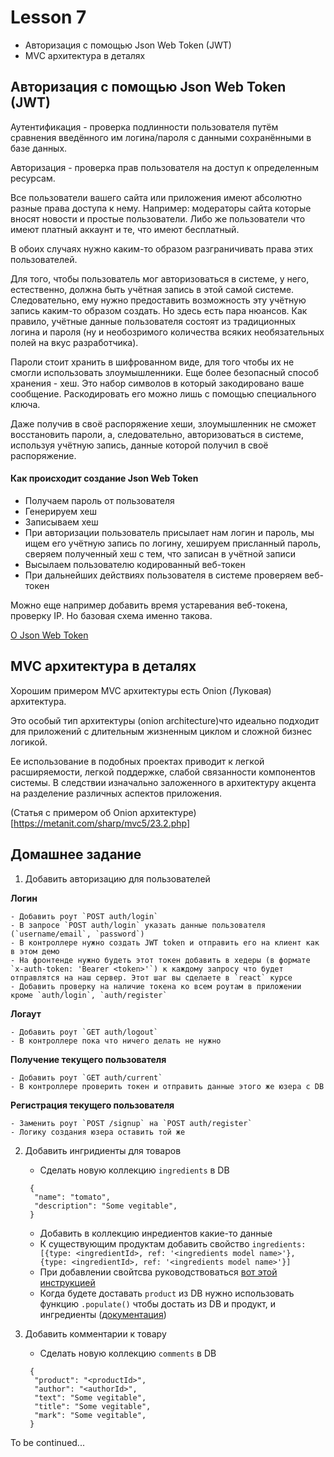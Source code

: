 # Lesson 7

- Авторизация с помощью Json Web Token (JWT)
- MVC архитектура в деталях

## Авторизация с помощью Json Web Token (JWT)

Аутентификация - проверка подлинности пользователя путём сравнения введённого им логина/пароля с данными сохранёнными в базе данных.

Авторизация - проверка прав пользователя на доступ к определенным ресурсам.


Все пользователи вашего сайта или приложения имеют абсолютно разные права доступа к нему. Например: модераторы сайта которые вносят новости и простые пользователи.
Либо же пользователи что имеют платный аккаунт и те, что имеют бесплатный.

В обоих случаях нужно каким-то образом разграничивать права этих пользователей.

Для того, чтобы пользователь мог авторизоваться в системе, у него, естественно, должна быть учётная запись в этой самой системе. Следовательно, ему нужно предоставить возможность эту учётную запись каким-то образом создать. 
Но здесь есть пара нюансов. 
Как правило, учётные данные пользователя состоят из традиционных логина и пароля (ну и необозримого количества всяких необязательных полей на вкус разработчика).

Пароли стоит хранить в шифрованном виде, для того чтобы их не смогли использовать злоумышленники. Еще более безопасный способ хранения - хеш. Это набор символов в который закодировано ваше сообщение. Раскодировать его можно лишь с помощью специального ключа. 

Даже получив в своё распоряжение хеши, злоумышленник не сможет восстановить пароли, а, следовательно, авторизоваться в системе, используя учётную запись, данные которой получил в своё распоряжение.

#### Как происходит создание  Json Web Token

- Получаем пароль от пользователя
- Генерируем хеш
- Записываем хеш
- При авторизации пользователь присылает нам логин и пароль, мы ищем его учётную запись по логину, хешируем присланный пароль, сверяем полученный хеш с тем, что записан в учётной записи
- Высылаем пользователю кодированный веб-токен
- При дальнейших действиях пользователя в системе проверяем веб-токен

Можно еще например добавить время устаревания веб-токена, проверку IP. Но базовая схема именно такова.


[О Json Web Token](http://whiteshieldsoftware.blogspot.com/2016/06/expressjs-user-login-and-registration.html)


## MVC архитектура в деталях

Хорошим примером MVC архитектуры есть Onion (Луковая) архитектура.

Это особый тип архитектуры (onion architecture)что идеально подходит для приложений с длительным жизненным циклом и сложной бизнес логикой.

Ее использование в подобных проектах приводит к легкой расширяемости, легкой поддержке, слабой связанности компонентов системы. В следствии изначально заложенного в архитектуру акцента на разделение различных аспектов приложения. 


(Статья с примером об Onion архитектуре)[https://metanit.com/sharp/mvc5/23.2.php]


## Домашнее задание

1. Добавить авторизацию для пользователей

  **Логин** 
  
    - Добавить роут `POST auth/login`
    - В запросе `POST auth/login` указать данные пользователя (`username/email`, `password`)
    - В контроллере нужно создать JWT token и отправить его на клиент как в этом демо
    - На фронтенде нужно будеть этот токен добавить в хедеры (в формате `x-auth-token: 'Bearer <token>'`) к каждому запросу что будет отправлятся на наш сервер. Этот шаг вы сделаете в `react` курсе
    - Добавить проверку на наличие токена ко всем роутам в приложении кроме `auth/login`, `auth/register`

    
  **Логаут**
  
    - Добавить роут `GET auth/logout`
    - В контроллере пока что ничего делать не нужно

    
  **Получение текущего пользователя** 
  
    - Добавить роут `GET auth/сurrent`
    - В контроллере проверить токен и отправить данные этого же юзера с DB

    
  **Регистрация текущего пользователя** 
  
    - Заменить роут `POST /signup` на `POST auth/register`
    - Логику создания юзера оставить той же
    
2. Добавить ингридиенты для товаров
    - Сделать новую коллекцию `ingredients` в DB
    ```
     {
      "name": "tomato",
      "description": "Some vegitable", 
     }
    ```
    - Добавить в коллекцию инредиентов какие-то данные
    - К существующим продуктам добавить свойство `ingredients: [{type: <ingredientId>, ref: '<ingredients model name>'}, {type: <ingredientId>, ref: '<ingredients model name>'}]`
    - При добавлении свойтсва руководствоваться [вот этой инструкцией](https://mongoosejs.com/docs/populate.html#saving-refs)
    - Когда будете доставать `product` из DB нужно использовать функцию `.populate()` чтобы достать из DB и продукт, и ингредиенты ([документация](https://mongoosejs.com/docs/populate.html#population))
    
3. Добавить комментарии к товару
    - Сделать новую коллекцию `сomments` в DB
    ```
     {
      "product": "<productId>",
      "author": "<authorId>",
      "text": "Some vegitable", 
      "title": "Some vegitable",
      "mark": "Some vegitable", 
     }
    ```

To be continued...
